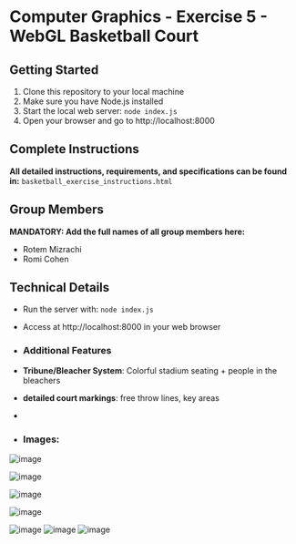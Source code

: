 # Computer Graphics - Exercise 5 - WebGL Basketball Court

## Getting Started
1. Clone this repository to your local machine
2. Make sure you have Node.js installed
3. Start the local web server: `node index.js`
4. Open your browser and go to http://localhost:8000

## Complete Instructions
**All detailed instructions, requirements, and specifications can be found in:**
`basketball_exercise_instructions.html`

## Group Members
**MANDATORY: Add the full names of all group members here:**
- Rotem Mizrachi
- Romi Cohen

## Technical Details
- Run the server with: `node index.js`
- Access at http://localhost:8000 in your web browser

- ### Additional Features
-  **Tribune/Bleacher System**: Colorful stadium seating + people in the bleachers
- **detailed court markings**: free throw lines, key areas
-
- ### Images:
![image](https://github.com/user-attachments/assets/7ac87a3d-7f56-43e7-bc9f-0aeafb3d4c1c)

![image](https://github.com/user-attachments/assets/b6c80bdf-8c14-4b3d-a1c6-4be641604f26)

![image](https://github.com/user-attachments/assets/431809b7-4cb8-4895-b401-6caadf9e5281)

![image](https://github.com/user-attachments/assets/4c369b08-c024-49dd-905e-0dddcf99757f)

![image](https://github.com/user-attachments/assets/86bd7086-2548-49c3-8618-2c0e93972dd4)
![image](https://github.com/user-attachments/assets/a26595b4-6b75-443f-b3f3-f282ba9bb904)
![image](https://github.com/user-attachments/assets/9e3968ad-3f0b-4e88-809d-27e161b9a7b3)
